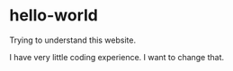 # hello-world
Trying to understand this website.

I have very little coding experience. I want to change that.
